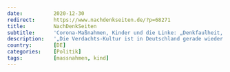```yaml
---
date:          2020-12-30
redirect:      https://www.nachdenkseiten.de/?p=68271
title:         NachDenkSeiten
subtitle:      'Corona-Maßnahmen, Kinder und die Linke: „Denkfaulheit, Opportunismus und ein Totalausfall“ (2/2)'
description:   '„Die Verdachts-Kultur ist in Deutschland gerade wieder sehr hochgeschraubt, und zwar von allen Seiten. Der Nazi-Vorwurf wird von verschiedenen Seiten inflationär gebraucht, jede Seite wirft der anderen Seite vor, „über Leichen“ zu gehen. Das sagt der Kinderpolitik-Forscher Michael Klundt im zweiten Teil des NachDenkSeiten-Interviews. Klundt äußert sich in dem Interview weiter zur Situation der ...'
country:       [DE]
categories:    [Politik]
tags:          [massnahmen, kind]
---
```

